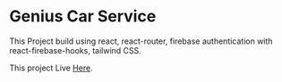 # Genius Car Service

This Project build using react, react-router, firebase authentication with react-firebase-hooks, tailwind CSS.

This project Live [Here](https://genius-car-services-aa57e.web.app/).
